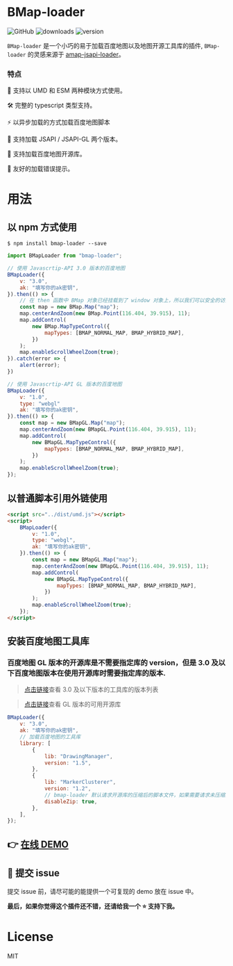 # BMap-loader

![GitHub](https://img.shields.io/github/license/yinguobing/cnn-facial-landmark)
![downloads](https://img.shields.io/npm/dt/bmap-loader.svg)
![version](https://img.shields.io/npm/v/bmap-loader)
    
`BMap-loader` 是一个小巧的易于加载百度地图以及地图开源工具库的插件,  `BMap-loader` 的灵感来源于 [amap-jsapi-loader](https://www.npmjs.com/package/@amap/amap-jsapi-loader)。

### 特点

🎨 支持以 UMD 和 ESM 两种模块方式使用。

🛠️ 完整的 typescript 类型支持。

⚡ 以异步加载的方式加载百度地图脚本

🌱 支持加载 JSAPI / JSAPI-GL 两个版本。

📃 支持加载百度地图开源库。

🔑 友好的加载错误提示。

# 用法

## 以 npm 方式使用

```shell
$ npm install bmap-loader --save
```

```js
import BMapLoader from "bmap-loader";

// 使用 Javascrtip-API 3.0 版本的百度地图
BMapLoader({
    v: "3.0",
    ak: "填写你的ak密钥",
}).then(() => {
    // 在 then 函数中 BMap 对象已经挂载到了 window 对象上，所以我们可以安全的访问 BMap 对象的属性和方法
    const map = new BMap.Map("map");
    map.centerAndZoom(new BMap.Point(116.404, 39.915), 11);
    map.addControl(
        new BMap.MapTypeControl({
            mapTypes: [BMAP_NORMAL_MAP, BMAP_HYBRID_MAP],
        })
    );
    map.enableScrollWheelZoom(true);
}).catch(error => {
    alert(error);
})

// 使用 Javascrtip-API GL 版本的百度地图
BMapLoader({
    v: "1.0",
    type: "webgl"
    ak: "填写你的ak密钥",
}).then(() => {
    const map = new BMapGL.Map("map");
    map.centerAndZoom(new BMapGL.Point(116.404, 39.915), 11);
    map.addControl(
        new BMapGL.MapTypeControl({
            mapTypes: [BMAP_NORMAL_MAP, BMAP_HYBRID_MAP],
        })
    );
    map.enableScrollWheelZoom(true);
});
```

## 以普通脚本引用外链使用

```html
<script src="../dist/umd.js"></script>
<script>
    BMapLoader({
        v: "1.0",
        type: "webgl",
        ak: "填写你的ak密钥",
    }).then(() => {
        const map = new BMapGL.Map("map");
        map.centerAndZoom(new BMapGL.Point(116.404, 39.915), 11);
        map.addControl(
            new BMapGL.MapTypeControl({
                mapTypes: [BMAP_NORMAL_MAP, BMAP_HYBRID_MAP],
            })
        );
        map.enableScrollWheelZoom(true);
    });
</script>
```

## 安装百度地图工具库

### 百度地图 GL 版本的开源库是不需要指定库的 version，但是 3.0 及以下百度地图版本在使用开源库时需要指定库的版本.

> [点击链接](https://lbsyun.baidu.com/index.php?title=jspopular3.0/openlibrary)查看 3.0 及以下版本的工具库的版本列表

> [点击链接](https://github.com/huiyan-fe/BMapGLLib)查看 GL 版本的可用开源库

```js
BMapLoader({
    v: "3.0",
    ak: "填写你的ak密钥",
    // 加载百度地图的工具库
    library: [
        {
            lib: "DrawingManager",
            version: "1.5",
        },
        {
            lib: "MarkerClusterer",
            version: "1.2",
            // bmap-loader 默认请求开源库的压缩后的脚本文件，如果需要请求未压缩的源文件，设置 `disableZip: true` 即可。
            disableZip: true,
        },
    ],
});
```

## 👉 [在线 DEMO](https://codesandbox.io/s/sad-firefly-nvbl4c?file=/src/App.vue)

## 🐛 提交 issue

提交 issue 前，请尽可能的能提供一个可复现的 demo 放在 issue 中。

**最后，如果你觉得这个插件还不错，还请给我一个 ⭐ 支持下我。**

# License

MIT
